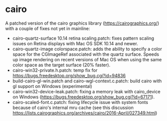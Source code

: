 # cairo
A patched version of the cairo graphics library (https://cairographics.org/) with a couple of fixes not yet in mainline:
- cairo-quartz-surface 10.14 retina scaling.patch: fixes pattern scaling issues on Retina displays with Mac OS SDK 10.14 and newer.
- cairo-quartz-image colorspace.patch: adds the ability to specify a color space for the CGImageRef associated with the quartz surface. Speeds up image rendering on recent versions of Mac OS when using the same color space as the target surface (20% faster).
- cairo-win32-private.h.patch: temp fix for https://bugs.freedesktop.org/show_bug.cgi?id=94836
- build-cairo-gl-win.patch and cairo-wgl-context.c.patch: build cairo with gl support on Windows (experimental)
- cairo-win32-device-leak.patch: fixing a memory leak with cairo_device on Windows (https://bugs.freedesktop.org/show_bug.cgi?id=67171).
- cairo-scaled-font.c.patch: fixing lifecycle issue with system fonts because of cairo's internal mru cache (see this discussion https://lists.cairographics.org/archives/cairo/2016-April/027349.html)

